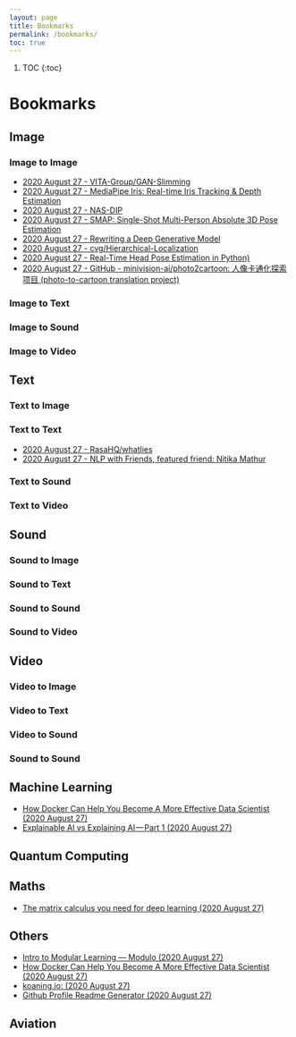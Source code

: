 ```yaml
---
layout: page
title: Bookmarks
permalink: /bookmarks/
toc: true
---
```

1. TOC
{:toc}

# Bookmarks

## Image 

### Image to Image
- [2020 August 27 - VITA-Group/GAN-Slimming ](https://github.com/VITA-Group/GAN-Slimming)
- [2020 August 27 - MediaPipe Iris: Real-time Iris Tracking & Depth Estimation ](https://ai.googleblog.com/2020/08/mediapipe-iris-real-time-iris-tracking.html?m=1)
- [2020 August 27 - NAS-DIP](https://yunchunchen.github.io/NAS-DIP/)
- [2020 August 27 - SMAP: Single-Shot Multi-Person Absolute 3D Pose Estimation](https://zju3dv.github.io/SMAP/)
- [2020 August 27 - Rewriting a Deep Generative Model](https://rewriting.csail.mit.edu/)
- [2020 August 27 - cvg/Hierarchical-Localization](https://github.com/cvg/Hierarchical-Localization)
- [2020 August 27 - Real-Time Head Pose Estimation in Python)](https://towardsdatascience.com/real-time-head-pose-estimation-in-python-e52db1bc606a)
- [2020 August 27 - GitHub - minivision-ai/photo2cartoon: 人像卡通化探索项目 (photo-to-cartoon translation project)](https://github.com/minivision-ai/photo2cartoon)

### Image to Text

### Image to Sound

### Image to Video

## Text

### Text to Image

### Text to Text
- [2020 August 27 - RasaHQ/whatlies ](https://github.com/RasaHQ/whatlies)
- [2020 August 27 - NLP with Friends, featured friend: Nitika Mathur ](https://www.eventbrite.co.uk/e/nlp-with-friends-featured-friend-nitika-mathur-tickets-117606966603)

### Text to Sound

### Text to Video


## Sound

### Sound to Image

### Sound to Text

### Sound to Sound

### Sound to Video


## Video

### Video to Image

### Video to Text

### Video to Sound

### Sound to Sound


## Machine Learning
- [How Docker Can Help You Become A More Effective Data Scientist (2020 August 27)](https://towardsdatascience.com/how-docker-can-help-you-become-a-more-effective-data-scientist-7fc048ef91d5)
- [Explainable AI vs Explaining AI — Part 1 (2020 August 27)](https://towardsdatascience.com/explainable-ai-vs-explaining-ai-part-1-d39ea5053347)


## Quantum Computing


## Maths
- [The matrix calculus you need for deep learning (2020 August 27)](https://explained.ai/matrix-calculus/index.html)


## Others
- [Intro to Modular Learning — Modulo (2020 August 27)](https://www.modulo.app/all-resources/modularlearning)
- [How Docker Can Help You Become A More Effective Data Scientist (2020 August 27)](https://towardsdatascience.com/how-docker-can-help-you-become-a-more-effective-data-scientist-7fc048ef91d5)
- [koaning.io:  (2020 August 27)](https://koaning.io/)
- [Github Profile Readme Generator (2020 August 27)](https://rahuldkjain.github.io/gh-profile-readme-generator/)


## Aviation
